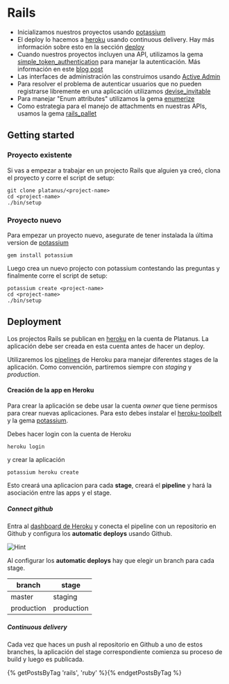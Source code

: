 Rails
=====

* Inicializamos nuestros proyectos usando [potassium][]
* El deploy lo hacemos a [heroku][heroku-dashboard] usando continuous delivery. Hay más información sobre esto en la sección [deploy](#Deployment)
* Cuando nuestros proyectos incluyen una API, utilizamos la gema
[simple_token_authentication](https://github.com/gonzalo-bulnes/simple_token_authentication)
para manejar la autenticación. Más información en este [blog post](https://cb.platan.us/usando-angular-auth-lib-con-simple-token-authentication-gem)
* Las interfaces de administración las construimos usando [Active Admin](/code/activeadmin.md)
* Para resolver el problema de autenticar usuarios que no pueden registrarse libremente en una aplicación utilizamos [devise_invitable](http://cb.platan.us/rails/active%20admin/devise/2015/03/18/invitar-usuarios-con-devise.html)
* Para manejar "Enum attributes" utilizamos la gema [enumerize](https://github.com/brainspec/enumerize)
* Como estrategia para el manejo de attachments en nuestras APIs, usamos la gema [rails_pallet](https://github.com/platanus/rails_pallet)

[blog post]: https://cb.platan.us/usando-angular-auth-lib-con-simple-token-authentication-gem

## Getting started

### Proyecto existente

Si vas a empezar a trabajar en un projecto Rails que alguien ya creó, clona el proyecto y corre el script de setup:

```shell
git clone platanus/<project-name>
cd <project-name>
./bin/setup
```

### Proyecto nuevo

Para empezar un proyecto nuevo, asegurate de tener instalada la última version de [potassium][potassium]

```shell
gem install potassium
```

Luego crea un nuevo projecto con potassium contestando las preguntas y finalmente corre el script de setup:

```shell
potassium create <project-name>
cd <project-name>
./bin/setup
```

## Deployment

Los projectos Rails se publican en [heroku][heroku-dashboard] en la cuenta de Platanus. La aplicación debe ser creada en esta cuenta antes de hacer un deploy.

Utilizaremos los [pipelines][heroku-pipelines] de Heroku para manejar diferentes stages de la aplicación. Como convención, partiremos siempre con *staging* y *production*.

#### Creación de la app en Heroku

Para crear la aplicación se debe usar la cuenta *owner* que tiene permisos para crear nuevas aplicaciones. Para esto debes instalar el [heroku-toolbelt][] y la gema [potassium][].

Debes hacer login con la cuenta de Heroku

```shell
heroku login
```

 y crear la aplicación

``` shell
potassium heroku create
```

Esto creará una aplicacion para cada **stage**, creará el **pipeline** y hará la asociación entre las apps y el stage.

##### Connect github

Entra al [dashboard de Heroku][heroku-dashboard] y conecta el pipeline con un repositorio en Github y configura los **automatic deploys** usando Github.

![Hint](https://cloud.githubusercontent.com/assets/313750/13019759/fa86c8ca-d1af-11e5-8869-cd2efb5513fa.png)

Al configurar los **automatic deploys** hay que elegir un branch para cada stage.

| branch     | stage      |
| ---------- | ---------- |
| master     | staging    |
| production | production |

##### Continuous delivery

Cada vez que haces un push al repositorio en Github a uno de estos branches, la aplicación del stage correspondiente comienza su proceso de build y luego es publicada.

{% getPostsByTag 'rails', 'ruby' %}{% endgetPostsByTag %}

[heroku-dashboard]: https://dashboard.heroku.com
[heroku-pipelines]: https://devcenter.heroku.com/articles/pipelines
[heroku-toolbelt]: https://toolbelt.heroku.com/
[potassium]: https://github.com/platanus/potassium
